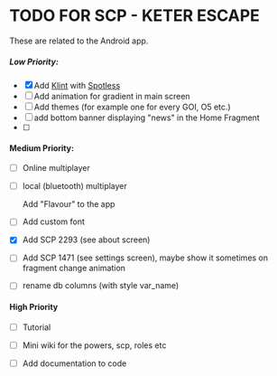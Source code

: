 # TODO FOR SCP - KETER ESCAPE

These are related to the Android app.

##### Low Priority:

- [x] Add [Klint](https://github.com/pinterest/ktlint) with [Spotless](https://github.com/diffplug/spotless)
- [ ] Add animation for gradient in main screen
- [ ] Add themes (for example one for every GOI, O5 etc.)
- [ ] add bottom banner displaying "news" in the Home Fragment
- [ ] 

#### Medium Priority:

- [ ] Online multiplayer
- [ ] local (bluetooth) multiplayer

  Add "Flavour" to the app

- [ ] Add custom font

- [x] Add SCP 2293 (see about screen)

- [ ] Add SCP 1471 (see settings screen), maybe show it sometimes on fragment change animation

- [ ] rename db columns (with style var_name)

#### High Priority

- [ ] Tutorial

- [ ] Mini wiki for the powers, scp, roles etc

- [ ] Add documentation to code
